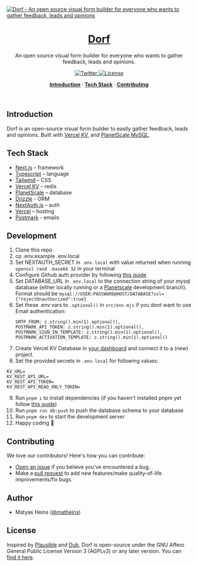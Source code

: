 <a href="https://dorf.vercel.app">
  <img alt="Dorf - An open source visual form builder for everyone who wants to gather feedback, leads and opinions" src="https://github-production-user-asset-6210df.s3.amazonaws.com/32817933/246880518-b12cd453-4973-480a-8df0-2a7867130bc3.jpg"/> 
  <h1 align="center">Dorf</h1>
</a>

<p align="center">
  An open source visual form builder for everyone who wants to gather feedback, leads and opinions.
</p>
<p align="center">
  <a href="https://twitter.com/matheins">
    <img src="https://img.shields.io/twitter/follow/matheins?style=for-the-badge&label=%40matheins&logo=twitter&color=0bf&logoColor=fff" alt="Twitter" />
  </a>
  <a href="https://github.com/matheins/dorf/blob/main/LICENSE">
    <img src="https://img.shields.io/github/license/matheins/dorf?style=for-the-badge&label=license&logo=github&color=f80&logoColor=fff" alt="License" />
  </a>
</p>

<p align="center">
  <a href="#introduction"><strong>Introduction</strong></a> ·
  <a href="#tech-stack"><strong>Tech Stack</strong></a> ·
  <a href="#contributing"><strong>Contributing</strong></a>
</p>
<br/>

## Introduction

Dorf is an open-source visual form builder to easily gather feedback, leads and opinions. Built with [Vercel KV](https://vercel.com/storage/kv), and [PlanetScale MySQL](https://planetscale.com/).

## Tech Stack

- [Next.js](https://nextjs.org/) – framework
- [Typescript](https://www.typescriptlang.org/) – language
- [Tailwind](https://tailwindcss.com/) – CSS
- [Vercel KV](https://vercel.com/storage/kv) – redis
- [PlanetScale](https://planetscale.com/) – database
- [Drizzle](https://orm.drizzle.team/) - ORM
- [NextAuth.js](https://next-auth.js.org/) – auth
- [Vercel](https://vercel.com/) – hosting
- [Postmark](https://postmarkapp.com/) - emails

## Development

1. Clone this repo
2. cp .env.example .env.local
3. Set NEXTAUTH_SECRET in `.env.local` with value returned when running `openssl rand -base64 32` in your terminal
4. Configure Github auth provider by following [this guide](https://authjs.dev/getting-started/oauth-tutorial#2-configuring-oauth-provider)
5. Set DATABASE_URL in `.env.local` to the connection string of your mysql database (either locally running or a [Planetscale](https://planetscale.com/) development branch). Format should be `mysql://USER:PASSWORD@HOST/DATABASE?ssl={"rejectUnauthorized":true}`
6. Set these .env vars to `.optional()` in `src/env.mjs` if you dont want to use Email authentication:
   ```
   SMTP_FROM: z.string().min(1).optional(),
   POSTMARK_API_TOKEN: z.string().min(1).optional(),
   POSTMARK_SIGN_IN_TEMPLATE: z.string().min(1).optional(),
   POSTMARK_ACTIVATION_TEMPLATE: z.string().min(1).optional()
   ```
7. Create Vercel KV Database in [your dashboard](https://vercel.com/dashboard/stores) and connect it to a (new) project.
8. Set the provided secrets in `.env.local` for following values:

```
KV_URL=
KV_REST_API_URL=
KV_REST_API_TOKEN=
KV_REST_API_READ_ONLY_TOKEN=
```

9. Run `pnpm i` to install dependencies (if you haven't installed pnpm yet follow [this guide](https://pnpm.io/installation)) 
10. Run `pnpm run db:push` to push the database schema to your database
11. Run `pnpm dev` to start the development server
12. Happy coding 🎉

## Contributing

We love our contributors! Here's how you can contribute:

- [Open an issue](https://github.com/matheins/dorf/issues) if you believe you've encountered a bug.
- Make a [pull request](https://github.com/matheins/dorf/pull) to add new features/make quality-of-life improvements/fix bugs.

## Author

- Matyas Heins ([@matheins](https://twitter.com/matheins))

## License

Inspired by [Plausible](https://plausible.io/) and [Dub](https://dub.sh), Dorf is open-source under the GNU Affero General Public License Version 3 (AGPLv3) or any later version. You can [find it here](https://github.com/matheins/dorf/blob/main/LICENSE).
